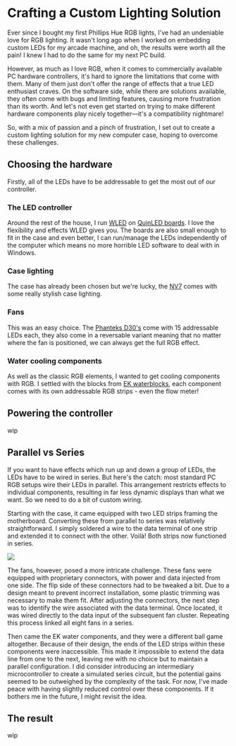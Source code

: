 <!--
title: Crafting a Custom Lighting Solution 
description: Making a custom lighting solution for the Phanteks NV7 using WLED
slug: custom-lighting
published: false
created: 2023-11-02
updated: 2023-11-07
-->
# Crafting a Custom Lighting Solution 
Ever since I bought my first Phillips Hue RGB lights, I've had an undeniable love for RGB lighting. It wasn't long ago when I worked on embedding custom LEDs for my arcade machine, and oh, the results were worth all the pain! I knew I had to do the same for my next PC build.

However, as much as I love RGB, when it comes to commercially available PC hardware controllers, it's hard to ignore the limitations that come with them. Many of them just don't offer the range of effects that a true LED enthusiast craves. On the software side, while there are solutions available, they often come with bugs and limiting features, causing more frustration than its worth. And let's not even get started on trying to make different hardware components play nicely together—it's a compatibility nightmare! 

So, with a mix of passion and a pinch of frustration, I set out to create a custom lighting solution for my new computer case, hoping to overcome these challenges.

## Choosing the hardware
Firstly, all of the LEDs have to be addressable to get the most out of our controller. 

### The LED controller
Around the rest of the house, I run [WLED](https://kno.wled.ge/) on [QuinLED boards](https://quinled.info/). I love the flexibility and effects WLED gives you. The boards are also small enough to fit in the case and even better, I can run/manage the LEDs independently of the computer which means no more horrible LED software to deal with in Windows.

### Case lighting
The case has already been chosen but we're lucky, the [NV7](https://phanteks.com/NV7.html) comes with some really stylish case lighting.

### Fans
This was an easy choice. The [Phanteks D30's](https://phanteks.com/PH-F120D30.html) come with 15 addressable LEDs each, they also come in a reversable variant meaning that no matter where the fan is positioned, we can always get the full RGB effect.

### Water cooling components
As well as the classic RGB elements, I wanted to get cooling components with RGB. I settled with the blocks from [EK waterblocks](https://www.ekwb.com/), each component comes with its own addressable RGB strips - even the flow meter!

## Powering the controller
wip

## Parallel vs Series
If you want to have effects which run up and down a group of LEDs, the LEDs have to be wired in series. But here's the catch: most standard PC RGB setups wire their LEDs in parallel. This arrangement restricts effects to individual components, resulting in far less dynamic displays than what we want. So we need to do a bit of custom wiring.

Starting with the case, it came equipped with two LED strips framing the motherboard. Converting these from parallel to series was relatively straightforward. I simply soldered a wire to the data terminal of one strip and extended it to connect with the other. Voilà! Both strips now functioned in series.

<div class="images single">
  <img src="https://library.wamphlett.net/photos/blog/articles/nv7-wiring.jpg" />
</div>

The fans, however, posed a more intricate challenge. These fans were equipped with proprietary connectors, with power and data injected from one side. The flip side of these connectors had to be tweaked a bit. Due to a design meant to prevent incorrect installation, some plastic trimming was necessary to make them fit. After adjusting the connectors, the next step was to identify the wire associated with the data terminal. Once located, it was wired directly to the data input of the subsequent fan cluster. Repeating this process linked all eight fans in a series.

Then came the EK water components, and they were a different ball game altogether. Because of their design, the ends of the LED strips within these components were inaccessible. This made it impossible to extend the data line from one to the next, leaving me with no choice but to maintain a parallel configuration. I did consider introducing an intermediary microcontroller to create a simulated series circuit, but the potential gains seemed to be outweighed by the complexity of the task. For now, I've made peace with having slightly reduced control over these components. If it bothers me in the future, I might revisit the idea.

## The result
wip

